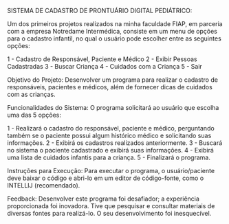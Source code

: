 
SISTEMA DE CADASTRO DE PRONTUÁRIO DIGITAL PEDIÁTRICO:

Um dos primeiros projetos realizados na minha faculdade FIAP, em parceria com a empresa Notredame Intermédica, consiste em um menu de opções para o cadastro infantil, no qual o usuário pode escolher entre as seguintes opções:

1 - Cadastro de Responsável, Paciente e Médico
2 - Exibir Pessoas Cadastradas
3 - Buscar Criança
4 - Cuidados com a Criança
5 - Sair

Objetivo do Projeto: Desenvolver um programa para realizar o cadastro de responsáveis, pacientes e médicos, além de fornecer dicas de cuidados com as crianças.

Funcionalidades do Sistema: O programa solicitará ao usuário que escolha uma das 5 opções:

1 - Realizará o cadastro do responsável, paciente e médico, perguntando também se o paciente possui algum histórico médico e solicitando suas informações.
2 - Exibirá os cadastros realizados anteriormente.
3 - Buscará no sistema o paciente cadastrado e exibirá suas informações.
4 - Exibirá uma lista de cuidados infantis para a criança.
5 - Finalizará o programa.

Instruções para Execução: Para executar o programa, o usuário/paciente deve baixar o código e abri-lo em um editor de código-fonte, como o INTELLIJ (recomendado).

Feedback: Desenvolver este programa foi desafiador; a experiência proporcionada foi inovadora. Tive que pesquisar e consultar materiais de diversas fontes para realizá-lo. O seu desenvolvimento foi inesquecível.
